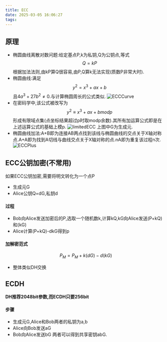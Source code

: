 ```yaml
---
title: ECC
date: 2025-03-05 16:06:27
tags:
---
```

## 原理
* 椭圆曲线离散对数问题:给定基点P,k为私钥,Q为公钥点,等式$$ Q=kP$$根据加法法则,由kP算Q很容易,由P,Q算k无法实现(质数P非常大时).
* 椭圆曲线:满足$$y^2=x^3+ax+b$$且$4a^3+27b^2\neq0$.与计算椭圆周长的公式类似.
![ECCCurve](/images/ECC.png)
* 在密码学中,该公式被改写为$$y^2 \equiv x^3+ax+b mod p$$形成有限域点集(点坐标结果超过p时取modp余数).其所有加运算公式即是在上述运算公式的基础上模p.
![limitedECC](/images/limitedECC.png)
上图中G为生成元.
* 椭圆曲线加法:A+B即为连接AB两点找到该线与椭圆曲线的交点关于X轴对称点.A+A即为找到A切线与曲线交点关于X轴对称的点.nA即为重复该过程n次.
![ECCPlus](/images/ECCPluse.png)
## ECC公钥加密(不常用)
如果ECC公钥加密,需要将明文转化为一个点P
* 生成元G
* Alice公钥Q=dG,私钥d
#### **过程**
* Bob向Alice发送加密后的P,选取一个随机数k,计算kQ,kG向Alice发送(P+kQ)和(kG)
* Alice计算(P+kQ)-dkG得到p
#### 加解密范式
  $$
  P_M = P_M+k(dG) - d(kG)
  $$
* 整体类似DH交换
## ECDH
**DH推荐2048bit参数,而ECDH只要256bit**
#### 步骤
* 生成元G,Alice和Bob两者的私钥为a,b
* Alice向Bob发送aG
* Bob向Alice发送bG
两者可以得到共享密钥abG.
